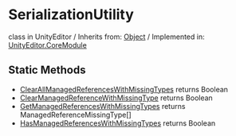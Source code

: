 # SerializationUtility
class in UnityEditor
 / Inherits from: <a href="https://docs.unity3d.com/6000.0/Documentation/ScriptReference/Object.html" target="_blank">Object</a> / Implemented in: <a href="https://docs.unity3d.com/6000.0/Documentation/ScriptReference/UnityEditor.CoreModule.html" target="_blank">UnityEditor.CoreModule</a>
## Static Methods
- <a href="https://docs.unity3d.com/6000.0/Documentation/ScriptReference/SerializationUtility.ClearAllManagedReferencesWithMissingTypes.html" target="_blank">ClearAllManagedReferencesWithMissingTypes</a> returns Boolean
- <a href="https://docs.unity3d.com/6000.0/Documentation/ScriptReference/SerializationUtility.ClearManagedReferenceWithMissingType.html" target="_blank">ClearManagedReferenceWithMissingType</a> returns Boolean
- <a href="https://docs.unity3d.com/6000.0/Documentation/ScriptReference/SerializationUtility.GetManagedReferencesWithMissingTypes.html" target="_blank">GetManagedReferencesWithMissingTypes</a> returns ManagedReferenceMissingType[]
- <a href="https://docs.unity3d.com/6000.0/Documentation/ScriptReference/SerializationUtility.HasManagedReferencesWithMissingTypes.html" target="_blank">HasManagedReferencesWithMissingTypes</a> returns Boolean
